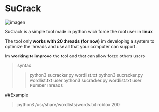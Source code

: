 # SuCrack

![imagen](https://user-images.githubusercontent.com/72653561/147257373-76bd28fa-8601-4db9-877b-ed4e87c1d155.png)

SuCrack is a simple tool made in python wich force the root user in **linux** 

The tool only **works with 20 threads (for now)** im developing a system to optimize the threads and use all that your computer can support.

Im **working to improve** the tool and that can allow forze others users

>syntax
>>python3 sucracker.py wordlist.txt
>>python3 sucracker.py wordlist.txt user
>>python3 sucracker.py wordlist.txt user NumberThreads

##Example
>python3 /usr/share/wordlists/words.txt roblox 200
